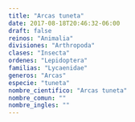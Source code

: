 ```yaml
---
title: "Arcas tuneta"
date: 2017-08-18T20:46:32-06:00
draft: false
reinos: "Animalia"
divisiones: "Arthropoda"
clases: "Insecta"
ordenes: "Lepidoptera"
familias: "Lycaenidae"
generos: "Arcas"
especie: "tuneta"
nombre_cientifico: "Arcas tuneta"
nombre_comun: ""
nombre_ingles: ""
---
```

